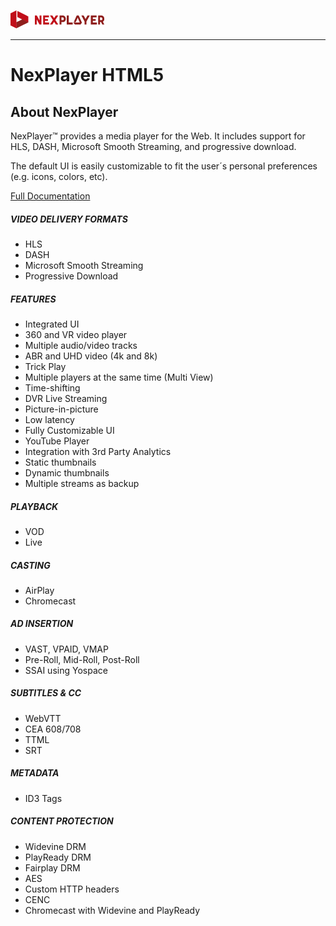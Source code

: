 <a id="introduction-top"> </a>

<a href="https://nexplayer.github.io/NexPlayer_HTML5_Documentation/#/"><img text src="./_images/logo5.png" alt="Nexplayer"></a>

***

# NexPlayer HTML5<!-- {docsify-ignore-all} -->

## About NexPlayer
NexPlayer™ provides a media player for the Web. It includes support for HLS, DASH, Microsoft Smooth Streaming, and progressive download.

The default UI is easily customizable to fit the user´s personal preferences (e.g. icons, colors, etc).
<div class="listsContainer">
<a href="https://nexplayer.github.io/NexPlayer_HTML5_Documentation/#/" class="hideText"> Full Documentation </a>
<div class="blocks">
<h5 class="titleBlocks">VIDEO DELIVERY FORMATS</h5>
  <ul class="list">  
      <li>HLS </li>      
      <li>DASH </li>      
      <li>Microsoft Smooth Streaming </li>      
      <li>Progressive Download </li>      
  </ul>
</div>
<div class="blocks">
<h5 class="titleBlocks">FEATURES</h5>
  <ul class="list">  
      <li>Integrated UI </li>      
      <li>360 and VR video player </li>      
      <li>Multiple audio/video tracks </li>      
      <li>ABR and UHD video (4k and 8k) </li>
      <li>Trick Play </li>   
      <li>Multiple players at the same time (Multi View) </li>   
      <li>Time-shifting </li>   
      <li>DVR Live Streaming </li>   
      <li>Picture-in-picture </li>   
      <li>Low latency </li>   
      <li>Fully Customizable UI </li>      
      <li>YouTube Player</li>
      <li>Integration with 3rd Party Analytics </li>
      <li>Static thumbnails </li>
      <li>Dynamic thumbnails </li>
      <li>Multiple streams as backup</li>
  </ul>
</div>
<div class="blocks">
<h5 class="titleBlocks">PLAYBACK</h5>
  <ul class="list">  
      <li>VOD </li>      
      <li>Live </li>             
  </ul>
</div>
<div class="blocks">
<h5 class="titleBlocks">CASTING</h5>
  <ul class="list">  
      <li>AirPlay </li>      
      <li>Chromecast </li> 
  </ul>
</div>
<div class="blocks">
<h5 class="titleBlocks">AD INSERTION</h5>
  <ul class="list">  
      <li>VAST, VPAID, VMAP </li>      
      <li>Pre-Roll, Mid-Roll, Post-Roll </li>
      <li>SSAI using Yospace </li> 
  </ul>
</div>
<div class="blocks">
<h5 class="titleBlocks">SUBTITLES & CC</h5>
  <ul class="list">  
      <li>WebVTT </li>      
      <li>CEA 608/708 </li> 
      <li>TTML </li> 
      <li>SRT </li> 
  </ul>
</div>
<div class="blocks">
<h5 class="titleBlocks">METADATA</h5>
  <ul class="list">  
      <li>ID3 Tags </li>
  </ul>
</div>
<div class="blocks">
<h5 class="titleBlocks">CONTENT PROTECTION</h5>
  <ul class="list">  
      <li>Widevine DRM </li>      
      <li>PlayReady DRM </li>      
      <li>Fairplay DRM </li>      
      <li>AES </li>
      <li>Custom HTTP headers</li>   
      <li>CENC </li> 
      <li>Chromecast with Widevine and PlayReady </li>           
  </ul>
</div>
</div>
